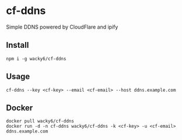 cf-ddns
===
Simple DDNS powered by CloudFlare and ipify

## Install
    npm i -g wacky6/cf-ddns

## Usage
    cf-ddns --key <cf-key> --email <cf-email> --host ddns.example.com

## Docker
    docker pull wacky6/cf-ddns
    docker run -d -n cf-ddns wacky6/cf-ddns -k <cf-key> -u <cf-email> ddns.example.com
